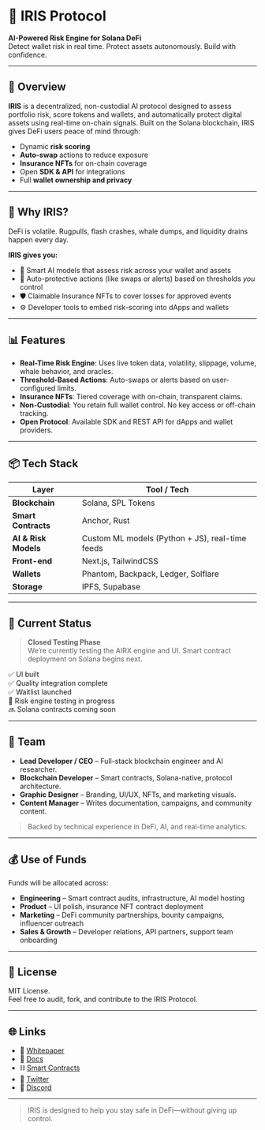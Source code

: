 # 🧠 IRIS Protocol

**AI-Powered Risk Engine for Solana DeFi**  
Detect wallet risk in real time. Protect assets autonomously. Build with confidence.

---

## 🚀 Overview

**IRIS** is a decentralized, non-custodial AI protocol designed to assess portfolio risk, score tokens and wallets, and automatically protect digital assets using real-time on-chain signals. Built on the Solana blockchain, IRIS gives DeFi users peace of mind through:

- Dynamic **risk scoring**
- **Auto-swap** actions to reduce exposure
- **Insurance NFTs** for on-chain coverage
- Open **SDK & API** for integrations
- Full **wallet ownership and privacy**

---

## 🔐 Why IRIS?

DeFi is volatile. Rugpulls, flash crashes, whale dumps, and liquidity drains happen every day.

**IRIS gives you:**

- 🧠 Smart AI models that assess risk across your wallet and assets
- 🔄 Auto-protective actions (like swaps or alerts) based on thresholds *you* control
- 🛡️ Claimable Insurance NFTs to cover losses for approved events
- ⚙️ Developer tools to embed risk-scoring into dApps and wallets

---

## 📊 Features

- **Real-Time Risk Engine**: Uses live token data, volatility, slippage, volume, whale behavior, and oracles.
- **Threshold-Based Actions**: Auto-swaps or alerts based on user-configured limits.
- **Insurance NFTs**: Tiered coverage with on-chain, transparent claims.
- **Non-Custodial**: You retain full wallet control. No key access or off-chain tracking.
- **Open Protocol**: Available SDK and REST API for dApps and wallet providers.

---

## 📦 Tech Stack

| Layer        | Tool / Tech         |
| ------------ | ------------------- |
| **Blockchain** | Solana, SPL Tokens   |
| **Smart Contracts** | Anchor, Rust         |
| **AI & Risk Models** | Custom ML models (Python + JS), real-time feeds |
| **Front-end** | Next.js, TailwindCSS |
| **Wallets** | Phantom, Backpack, Ledger, Solflare |
| **Storage** | IPFS, Supabase       |

---

## 🧪 Current Status

> **Closed Testing Phase**  
We’re currently testing the AIRX engine and UI. Smart contract deployment on Solana begins next.

✅ UI built  
✅ Quality integration complete  
✅ Waitlist launched  
🧪 Risk engine testing in progress  
🔜 Solana contracts coming soon

---

## 🧬 Team

- **Lead Developer / CEO** – Full-stack blockchain engineer and AI researcher.
- **Blockchain Developer** – Smart contracts, Solana-native, protocol architecture.
- **Graphic Designer** – Branding, UI/UX, NFTs, and marketing visuals.
- **Content Manager** – Writes documentation, campaigns, and community content.

> Backed by technical experience in DeFi, AI, and real-time analytics.

---

## 💰 Use of Funds

Funds will be allocated across:

- **Engineering** – Smart contract audits, infrastructure, AI model hosting
- **Product** – UI polish, insurance NFT contract deployment
- **Marketing** – DeFi community partnerships, bounty campaigns, influencer outreach
- **Sales & Growth** – Developer relations, API partners, support team onboarding

---

## 📄 License

MIT License.  
Feel free to audit, fork, and contribute to the IRIS Protocol.

---

## 🌐 Links

- 📘 [Whitepaper](https://yourdomain.com/whitepaper)
- 🧠 [Docs](https://yourdomain.com/docs)
- ⛓️ [Smart Contracts](https://github.com/iris-protocol/contracts)
- 📣 [Twitter](https://twitter.com/irisprotocol)
- 💬 [Discord](https://discord.gg/your-invite-code)

---

> IRIS is designed to help you stay safe in DeFi—without giving up control.
